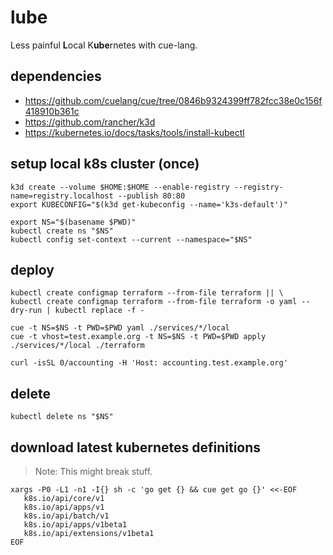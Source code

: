 # lube

Less painful **L**ocal K**ube**rnetes with cue-lang.

## dependencies

- https://github.com/cuelang/cue/tree/0846b9324399ff782fcc38e0c156f418910b361c
- https://github.com/rancher/k3d
- https://kubernetes.io/docs/tasks/tools/install-kubectl


## setup local k8s cluster (once)

```
k3d create --volume $HOME:$HOME --enable-registry --registry-name=registry.localhost --publish 80:80
export KUBECONFIG="$(k3d get-kubeconfig --name='k3s-default')"

export NS="$(basename $PWD)"
kubectl create ns "$NS"
kubectl config set-context --current --namespace="$NS"
```


## deploy

    kubectl create configmap terraform --from-file terraform || \
    kubectl create configmap terraform --from-file terraform -o yaml --dry-run | kubectl replace -f -


```
cue -t NS=$NS -t PWD=$PWD yaml ./services/*/local
cue -t vhost=test.example.org -t NS=$NS -t PWD=$PWD apply ./services/*/local ./terraform

curl -isSL 0/accounting -H 'Host: accounting.test.example.org'
```

## delete

```
kubectl delete ns "$NS"
```


## download latest kubernetes definitions

> Note: This might break stuff.

```
xargs -P0 -L1 -n1 -I{} sh -c 'go get {} && cue get go {}' <<-EOF
   k8s.io/api/core/v1
   k8s.io/api/apps/v1
   k8s.io/api/batch/v1
   k8s.io/api/apps/v1beta1
   k8s.io/api/extensions/v1beta1
EOF
```
